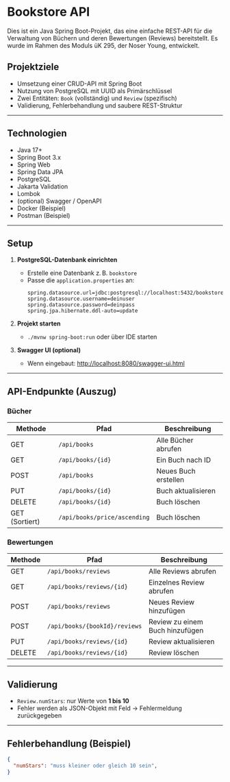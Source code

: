#  Bookstore API

Dies ist ein Java Spring Boot-Projekt, das eine einfache REST-API für die Verwaltung von Büchern und deren Bewertungen (Reviews) bereitstellt. Es wurde im Rahmen des Moduls üK 295, der Noser Young, entwickelt.

##  Projektziele

- Umsetzung einer CRUD-API mit Spring Boot
- Nutzung von PostgreSQL mit UUID als Primärschlüssel
- Zwei Entitäten: `Book` (vollständig) und `Review` (spezifisch)
- Validierung, Fehlerbehandlung und saubere REST-Struktur

---

##  Technologien

- Java 17+
- Spring Boot 3.x
- Spring Web
- Spring Data JPA
- PostgreSQL
- Jakarta Validation
- Lombok
- (optional) Swagger / OpenAPI
- Docker (Beispiel)
- Postman (Beispiel)

---

##  Setup

1. **PostgreSQL-Datenbank einrichten**
   - Erstelle eine Datenbank z. B. `bookstore`
   - Passe die `application.properties` an:
     ```
     spring.datasource.url=jdbc:postgresql://localhost:5432/bookstore
     spring.datasource.username=deinuser
     spring.datasource.password=deinpass
     spring.jpa.hibernate.ddl-auto=update
     ```

2. **Projekt starten**
   - `./mvnw spring-boot:run` oder über IDE starten

3. **Swagger UI (optional)**
   - Wenn eingebaut: [http://localhost:8080/swagger-ui.html](http://localhost:8080/swagger-ui.html)

---

##  API-Endpunkte (Auszug)

###  Bücher

| Methode | Pfad                | Beschreibung            |
|--------|---------------------|--------------------------|
| GET    | `/api/books`        | Alle Bücher abrufen      |
| GET    | `/api/books/{id}`   | Ein Buch nach ID         |
| POST   | `/api/books`        | Neues Buch erstellen     |
| PUT    | `/api/books/{id}`   | Buch aktualisieren       |
| DELETE | `/api/books/{id}`   | Buch löschen             |
| GET (Sortiert) | `/api/books/price/ascending`   | Buch löschen             |
###  Bewertungen

| Methode | Pfad                          | Beschreibung                     |
|--------|-------------------------------|----------------------------------|
| GET    | `/api/books/reviews`          | Alle Reviews abrufen             |
| GET    | `/api/books/reviews/{id}`     | Einzelnes Review abrufen         |
| POST   | `/api/books/reviews`          | Neues Review hinzufügen          |
| POST   | `/api/books/{bookId}/reviews` | Review zu einem Buch hinzufügen  |
| PUT    | `/api/books/reviews/{id}`     | Review aktualisieren             |
| DELETE | `/api/books/reviews/{id}`     | Review löschen                   |

---

##  Validierung

- `Review.numStars`: nur Werte von **1 bis 10**
- Fehler werden als JSON-Objekt mit Feld → Fehlermeldung zurückgegeben

---

##  Fehlerbehandlung (Beispiel)

```json
{
  "numStars": "muss kleiner oder gleich 10 sein",
}
